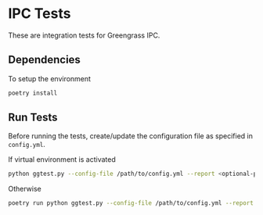 # IPC Tests

These are integration tests for Greengrass IPC.

## Dependencies

To setup the environment

```bash
poetry install
```

## Run Tests

Before running the tests, create/update the configuration file as specified in
`config.yml`.

If virtual environment is activated

```bash
python ggtest.py --config-file /path/to/config.yml --report <optional-pytest-arguments>
```

Otherwise

```bash
poetry run python ggtest.py --config-file /path/to/config.yml --report <optional-pytest-arguments>
```
